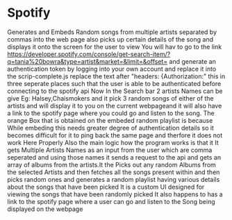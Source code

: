 # Spotify
Generates and Embeds Random songs from multiple artists separated by commas into the web page also picks up certain details of the song and displays it onto the screen for the user to view 
You will hav to go to the link https://developer.spotify.com/console/get-search-item/?q=tania%20bowra&type=artist&market=&limit=&offset= and generate an authentication token by logging into your own account and replace it into the scrip-complete.js replace the text after "headers: {Authorization:" this in three seperate places such that the user is able to be authenticated before connecting to the spotify api
Now In the Search bar 2 artists Names can be give Eg: Halsey,Chaismokers and it pick 3 random songs of either of the artists and will display it to you on the current webpageand it will also have a link to the spotify page where you could go and listen to the song.
The orange Box that is obtained on the embeded random playlist is because While embeding this needs greater degree of authentication details so it becomes difficult for it to ping back the same page and therfore it does not work Here Properly
Also the main logic how the program works is that it It gets Multiple Artists Names as an input from the user which are comma seperated and using those names it sends a request to the api and gets an array of albums from the artists.It the Picks out any random Albums from the selected Artists and then fetches all the songs present within and then picks random ones and generates a random playlist having various details about the songs that have been picked
It is a custom UI designed for viewing the songs that have been randomly picked It also happens to has a link to the spotify page where a user can go and listen to the Song being displayed on the webpage
